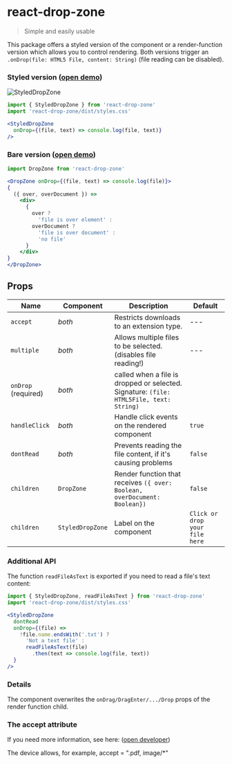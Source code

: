 # react-drop-zone

> Simple and easily usable

This package offers a styled version of the component or a render-function
version which allows you to control rendering. Both versions trigger an
`.onDrop(file: HTML5 File, content: String)` (file reading can be disabled).  


### Styled version ([open demo](https://stackblitz.com/edit/react-styled-drop-zone-demo))

![StyledDropZone](https://raw.github.com/romgrk/react-drop-zone/master/static/styled-drop-zone.png)

```jsx
import { StyledDropZone } from 'react-drop-zone'
import 'react-drop-zone/dist/styles.css'

<StyledDropZone
  onDrop={(file, text) => console.log(file, text)}
/>
```
  
  

### Bare version ([open demo](https://stackblitz.com/edit/react-drop-zone-demo))

```jsx
import DropZone from 'react-drop-zone'

<DropZone onDrop={(file, text) => console.log(file)}>
{
  ({ over, overDocument }) =>
    <div>
      {
        over ?
          'file is over element' :
        overDocument ?
          'file is over document' :
          'no file'
      }
    </div>
}
</DropZone>
```
  
  

## Props

| Name                | Component        | Description                                                                             | Default                        |
| ---                 | ---              | ---                                                                                     | ---                            |
| `accept`            | *both*           | Restricts downloads to an extension type.                                               | ---                            |
| `multiple`          | *both*           | Allows multiple files to be selected. (disables file reading!)                          | ---                            |
| `onDrop` (required) | *both*           | called when a file is dropped or selected. Signature: `(file: HTML5File, text: String)` |                                |
| `handleClick`       | *both*           | Handle click events on the rendered component                                           | `true`                         |
| `dontRead`          | *both*           | Prevents reading the file content, if it's causing problems                             | `false`                        |
| `children`          | `DropZone`       | Render function that receives `({ over: Boolean, overDocument: Boolean})`               | `false`                        |
| `children`          | `StyledDropZone` | Label on the component                                                                  | `Click or drop your file here` |


### Additional API

The function `readFileAsText` is exported if you need to read a file's text content:

```jsx
import { StyledDropZone, readFileAsText } from 'react-drop-zone'
import 'react-drop-zone/dist/styles.css'

<StyledDropZone
  dontRead
  onDrop={(file) =>
    !file.name.endsWith('.txt') ?
      'Not a text file' :
      readFileAsText(file)
        .then(text => console.log(file, text))
  }
/>
```

### Details

The component overwrites the `onDrag/DragEnter/.../Drop` props of the render
function child.

### The accept attribute

If you need more information, see here: ([open developer](https://developer.mozilla.org/en-US/docs/Web/HTML/Element/input/file#Additional_attributes))

The device allows, for example, accept = ".pdf, image/*"
